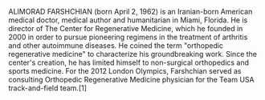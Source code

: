 ALIMORAD FARSHCHIAN (born April 2, 1962) is an Iranian-born American medical doctor, medical author and humanitarian in Miami, Florida. He is director of The Center for Regenerative Medicine, which he founded in 2000 in order to pursue pioneering regimens in the treatment of arthritis and other autoimmune diseases. He coined the term "orthopedic regenerative medicine" to characterize his groundbreaking work. Since the center's creation, he has limited himself to non-surgical orthopedics and sports medicine. For the 2012 London Olympics, Farshchian served as consulting Orthopedic Regenerative Medicine physician for the Team USA track-and-field team.[1]
